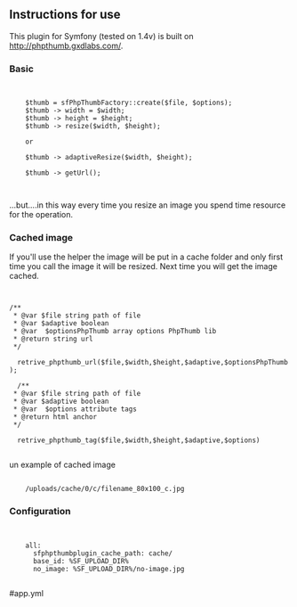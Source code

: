 <h2>Instructions for use</h2>
<p>This plugin for Symfony (tested on 1.4v) is built on <a href="http://phpthumb.gxdlabs.com/">http://phpthumb.gxdlabs.com/</a>.</p>
<h3>Basic</h3>


<pre><code>

	$thumb = sfPhpThumbFactory::create($file, $options);	
	$thumb -> width = $width;
	$thumb -> height = $height;
	$thumb -> resize($width, $height);
	
	or 
	
	$thumb -> adaptiveResize($width, $height);
	
	$thumb -> getUrl();
	 
    
</code></pre>

<p>
	...but....in this way every time you resize an image you spend time resource for the operation.
</p>
<h3>Cached image</h3>
<p>
	If you'll use the helper the image will be put in a cache folder and only first time you call the image it will be resized. Next time you will get the image cached.
</p>

<pre><code>

/**
 * @var $file string path of file  
 * @var $adaptive boolean
 * @var  $optionsPhpThumb array options PhpThumb lib
 * @return string url
 */
	
  retrive_phpthumb_url($file,$width,$height,$adaptive,$optionsPhpThumb );
  
  /**
 * @var $file string path of file  
 * @var $adaptive boolean
 * @var  $options attribute tags
 * @return html anchor
 */

  retrive_phpthumb_tag($file,$width,$height,$adaptive,$options)
    
</code></pre>

<p>un example of cached image</p>

<pre><code>
	/uploads/cache/0/c/filename_80x100_c.jpg     
</code></pre>

<h3>Configuration</h3>

<pre><code>

	all:
	  sfphpthumbplugin_cache_path: cache/
	  base_id: %SF_UPLOAD_DIR%
	  no_image: %SF_UPLOAD_DIR%/no-image.jpg

</code></pre>

#app.yml


